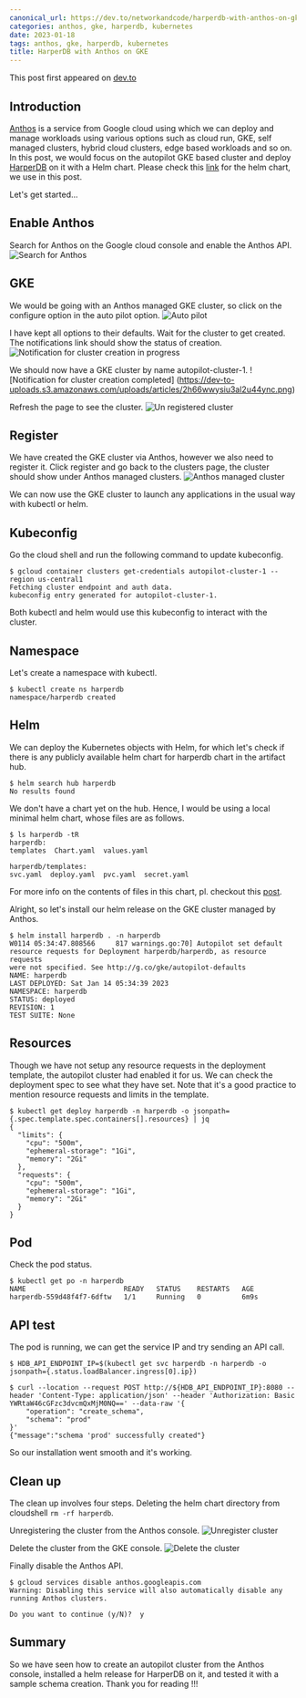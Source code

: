 ```yaml
---
canonical_url: https://dev.to/networkandcode/harperdb-with-anthos-on-gke-2nef
categories: anthos, gke, harperdb, kubernetes
date: 2023-01-18
tags: anthos, gke, harperdb, kubernetes
title: HarperDB with Anthos on GKE
---
```


This post first appeared on [dev.to](https://dev.to/networkandcode/harperdb-with-anthos-on-gke-2nef)

## Introduction
[Anthos](https://cloud.google.com/anthos) is a service from Google cloud using which we can deploy and manage workloads using various 
options such as cloud run, GKE, self managed clusters, hybrid cloud clusters, edge based workloads and so on. In this post, we would focus 
on the autopilot GKE based cluster and deploy [HarperDB](https://harperdb.io) on it with a Helm chart. Please check this 
[link](https://github.com/networkandcode/harperdb-deployments/tree/main/helm-charts/minimal/harperdb) for the helm chart, we use in this 
post.

Let's get started... 

## Enable Anthos
Search for Anthos on the Google cloud console and enable the Anthos API.
![Search for Anthos](https://dev-to-uploads.s3.amazonaws.com/uploads/articles/npyylvuegnn9szqyoouf.png)

## GKE
We would be going with an Anthos managed GKE cluster, so  click on the configure option in the auto pilot option.
![Auto pilot](https://dev-to-uploads.s3.amazonaws.com/uploads/articles/dp1mleldlecyempgey9o.png)

I have kept all options to their defaults. Wait for the cluster to get created. The notifications link should show the status of creation.
![Notification for cluster creation in progress](https://dev-to-uploads.s3.amazonaws.com/uploads/articles/nvk28v8j6jkb8oa4buel.png)

We should now have a GKE cluster by name autopilot-cluster-1.
![Notification for cluster creation completed]
(https://dev-to-uploads.s3.amazonaws.com/uploads/articles/2h66wwysiu3al2u44ync.png)

Refresh the page to see the cluster.
![Un registered cluster](https://dev-to-uploads.s3.amazonaws.com/uploads/articles/ccbl0jpoko2l5ixic4y7.png)

## Register
We have created the GKE cluster via Anthos, however we also need to register it. Click register and go back to the clusters page, the 
cluster should show under Anthos managed clusters.
![Anthos managed cluster](https://dev-to-uploads.s3.amazonaws.com/uploads/articles/36jd6nfoyffdkulaqbiy.png)

We can now use the GKE cluster to launch any applications in the usual way with kubectl or helm.

## Kubeconfig
Go the cloud shell and run the following command to update kubeconfig.
```
$ gcloud container clusters get-credentials autopilot-cluster-1 --region us-central1
Fetching cluster endpoint and auth data.
kubeconfig entry generated for autopilot-cluster-1.
```

Both kubectl and helm would use this kubeconfig to interact with the cluster.

## Namespace
Let's create a namespace with kubectl.
```
$ kubectl create ns harperdb
namespace/harperdb created
```

## Helm
We can deploy the Kubernetes objects with Helm, for which let's check if there is any publicly available helm chart for harperdb chart in 
the artifact hub.
```
$ helm search hub harperdb
No results found
```

We don't have a chart yet on the hub. Hence, I would be using a local minimal helm chart, whose files are as follows.
```
$ ls harperdb -tR
harperdb:
templates  Chart.yaml  values.yaml

harperdb/templates:
svc.yaml  deploy.yaml  pvc.yaml  secret.yaml
```

For more info on the contents of files in this chart, pl. checkout this [post](https://dev.to/aws-builders/harperdb-with-helm-on-eks-3fb9).

Alright, so let's install our helm release on the GKE cluster managed by Anthos.
```
$ helm install harperdb . -n harperdb
W0114 05:34:47.808566     817 warnings.go:70] Autopilot set default resource requests for Deployment harperdb/harperdb, as resource requests 
were not specified. See http://g.co/gke/autopilot-defaults
NAME: harperdb
LAST DEPLOYED: Sat Jan 14 05:34:39 2023
NAMESPACE: harperdb
STATUS: deployed
REVISION: 1
TEST SUITE: None
```

## Resources
Though we have not setup any resource requests in the deployment template, the autopilot cluster had enabled it for us. We can check the 
deployment spec to see what they have set. Note that it's a good practice to mention resource requests and limits in the template.
```
$ kubectl get deploy harperdb -n harperdb -o jsonpath={.spec.template.spec.containers[].resources} | jq
{
  "limits": {
    "cpu": "500m",
    "ephemeral-storage": "1Gi",
    "memory": "2Gi"
  },
  "requests": {
    "cpu": "500m",
    "ephemeral-storage": "1Gi",
    "memory": "2Gi"
  }
}
```

## Pod
Check the pod status.
```
$ kubectl get po -n harperdb
NAME                        READY   STATUS    RESTARTS   AGE
harperdb-559d48f4f7-6dftw   1/1     Running   0          6m9s
```

## API test
The pod is running, we can get the service IP and try sending an API call.
```
$ HDB_API_ENDPOINT_IP=$(kubectl get svc harperdb -n harperdb -o jsonpath={.status.loadBalancer.ingress[0].ip})

$ curl --location --request POST http://${HDB_API_ENDPOINT_IP}:8080 --header 'Content-Type: application/json' --header 'Authorization: Basic 
YWRtaW46cGFzc3dvcmQxMjM0NQ==' --data-raw '{
    "operation": "create_schema",
    "schema": "prod"
}'
{"message":"schema 'prod' successfully created"}
```

So our installation went smooth and it's working.

## Clean up 
The clean up involves four steps. Deleting the helm chart directory from cloudshell `rm -rf harperdb`. 

Unregistering the cluster from the Anthos console. 
![Unregister cluster](https://dev-to-uploads.s3.amazonaws.com/uploads/articles/batd1bbwsmgkslp3rsx9.png)

Delete the cluster from the GKE console.
![Delete the cluster](https://dev-to-uploads.s3.amazonaws.com/uploads/articles/fsxmrubutxiaxmdux1ez.png)

Finally disable the Anthos API.
```
$ gcloud services disable anthos.googleapis.com
Warning: Disabling this service will also automatically disable any running Anthos clusters.

Do you want to continue (y/N)?  y
```

## Summary
So we have seen how to create an autopilot cluster from the Anthos console, installed a helm release for HarperDB on it, and tested it with 
a sample schema creation. Thank you for reading !!!
